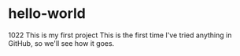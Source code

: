 # hello-world
1022 This is my first project
This is the first time I've tried anything in GitHub, so we'll see how it goes.
